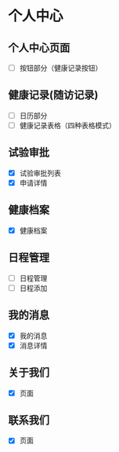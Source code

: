 # 个人中心

## 个人中心页面

- [ ] 按钮部分（健康记录按钮）

## 健康记录(随访记录)

- [ ] 日历部分
- [ ] 健康记录表格（四种表格模式）

## 试验审批

- [x] 试验审批列表
- [x] 申请详情

## 健康档案

- [x] 健康档案

## 日程管理

- [ ] 日程管理
- [ ] 日程添加

## 我的消息

- [x] 我的消息
- [x] 消息详情

## 关于我们

- [x] 页面

## 联系我们

- [x] 页面
